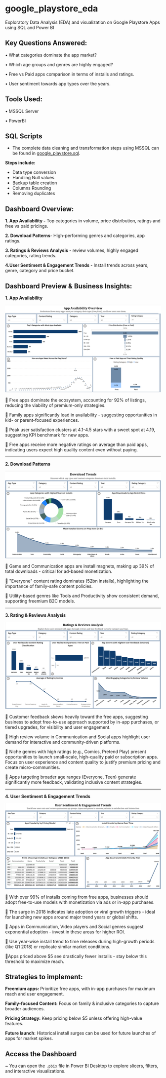 # google_playstore_eda
Exploratory Data Analysis (EDA) and visualization on Google Playstore Apps using SQL and Power BI

## Key Questions Answered:

•	What categories dominate the app market?

•	Which age groups and genres are highly engaged?

•	Free vs Paid apps comparison in terms of installs and ratings.

•	User sentiment towards app types over the years.

## Tools Used:

•	MSSQL Server

•	PowerBI

## SQL Scripts
- The complete data cleaning and transformation steps using MSSQL can be found in [google_playstore.sql](google_playstore.sql).

**Steps include:**
- Data type conversion
- Handling Null values
- Backup table creation
- Columns Rounding 
- Removing duplicates


## Dashboard Overview:
 **1. App Availability -** Top categories in volume, price distribution, ratings and free vs paid pricings.

 **2. Download Patterns**- High-performing genres and categories, app ratings.

 **3. Ratings & Reviews Analysis** - review volumes, highly engaged categories, rating trends.

 **4.User Sentiment & Engagement Trends** - Install trends across years, genre, category and price bucket.

## Dashboard Preview & Business Insights:

**1. App Availability**

 ![App Availability Overview](screenshots/App_Availability_Overview.png)

📌 Free apps dominate the ecosystem, accounting for 92% of listings, reducing the viability of premium-only strategies.

📌 Family apps significantly lead in availability - suggesting opportunities in kid- or parent-focused experiences.

📌 Peak user satisfaction clusters at 4.1-4.5 stars with a sweet spot at 4.19, suggesting KPI benchmark for new apps.

📌 Free apps receive more negative ratings on average than paid apps, indicating users expect high quality content even without paying.

----------------------------------------------------------------------------------
**2. Download Patterns**

![Download Patterns](screenshots/Download_Trends.png)

📌 Game and Communication apps are install magnets, making up 39% of total downloads - critical for ad-based monetization.

📌 "Everyone" content rating dominates (52bn installs), highlighting the importance of family-safe content policies.

📌 Utility-based genres like Tools and Productivity show consistent demand, supporting freemium B2C models.

----------------------------------------------------------------------------------
**3. Rating & Reviews Analysis**

![Rating & Reviews Analysis](screenshots/Ratings_&_Review_Analysis.png)

📌 Customer feedback skews heavily toward the free apps, suggesting business to adopt free-to-use approach supported by in-app purchases, or tiered upgrades, for visibility and user engagement.

📌 High review volume in Communication and Social apps highlight user demand for interactive and community-driven platforms.

📌 Niche genres with high ratings (e.g., Comics, Pretend Play) present opportunities to launch small-scale, high-quality paid or subscription apps. Focus on user experience and content quality to justify premium pricing and create micro-communities.

📌 Apps targeting broader age ranges (Everyone, Teen) generate significantly more feedback, validating inclusive content strategies.

----------------------------------------------------------------------------------

**4. User Sentiment & Engagement Trends**

![User Sentiment & Engagement Trends](screenshots/User_Sentiment_&_Engagement_Trends.png)

📌 With over 99% of installs coming from free apps, businesses should adopt free-to-use models with monetization via ads or in-app purchases.

📌 The surge in 2018 indicates late adoption or viral growth triggers - ideal for launching new apps around major trend years or global shifts.

📌 Apps in Communication, Video players and Social genres suggest exponential adoption - invest in these areas for higher ROI.

📌 Use year-wise install trend to time releases during high-growth periods (like Q1 2018) or replicate similar market conditions.

📌Apps priced above $5 see drastically fewer installs - stay below this threshold to maximize reach.

## Strategies to implement:

 **Freemium apps:**    Prioritize free apps, with in-app purchases for maximum reach and user engagement. 

 **Family-focused Content:**   Focus on family & inclusive categories to capture broader audiences. 

 **Pricing Strategy:** Keep pricing below $5 unless offering high-value features. 

**Future launch:** Historical install surges can be used for future launches of apps for market spikes. 


## Access the Dashboard
~ You can open the `.pbix` file in Power BI Desktop to explore slicers, filters, and interactive visualizations. 

